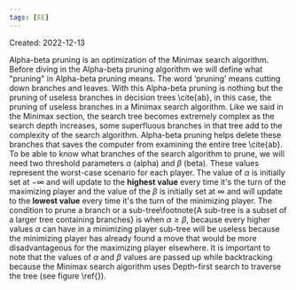 ```yaml
---
tags: [EE] 
---
```

Created: 2022-12-13

Alpha-beta pruning is an optimization of the Minimax search algorithm. Before diving in the Alpha-beta pruning algorithm we will define what "pruning" in Alpha-beta pruning means. The word ‘pruning’ means cutting down branches and leaves. With this Alpha-beta pruning is nothing but the pruning of useless branches in decision trees \cite{ab}, in this case, the pruning of useless branches in a Minimax search algorithm. Like we said in the Minimax section, the search tree becomes extremely complex as the search depth increases, some superfluous branches in that tree add to the complexity of the search algorithm. Alpha-beta pruning helps delete these branches that saves the computer from examining the entire tree \cite{ab}. To be able to know what branches of the search algorithm to prune, we will need two threshold parameters $\alpha$ (alpha) and $\beta$ (beta). These values represent the worst-case scenario for each player. The value of $\alpha$ is initially set at $-\infty$ and will update to the **highest value** every time it's the turn of the maximizing player and the value of the $\beta$ is initially set at $\infty$ and will update to the **lowest value** every time it's the turn of the minimizing player. The condition to prune a branch or a sub-tree\footnote{A sub-tree is a subset of a larger tree containing branches} is when $\alpha \geq \beta$, because every higher values $\alpha$ can have in a minimizing player sub-tree will be useless because the minimizing player has already found a move that would be more disadvantageous for the maximizing player elsewhere. It is important to note that the values of $\alpha$ and $\beta$ values are passed up while backtracking because the Minimax search algorithm uses Depth-first search to traverse the tree (see figure \ref{}).